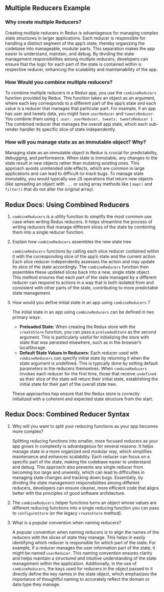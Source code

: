 ## Multiple Reducers Example

### Why create multiple Reducers?

Creating multiple reducers in Redux is advantageous for managing complex state structures in larger applications. Each reducer is responsible for handling a distinct segment of the app’s state, thereby organizing the codebase into manageable, modular parts. This separation makes the app easier to understand, maintain, and debug. By dividing the state management responsibilities among multiple reducers, developers can ensure that the logic for each part of the state is contained within is respective reducer, enhancing the scalability and maintainability of the app. 

### How Would you combine multiple reducers?

To combine multiple reducers in a Redux app, you use the `combineReducers` function provided by Redux. This function takes an object as an argument, where each key corresponds to a different part of the app’s state and each value is a reducer that manages that particular part. For example, if an app has user and tweets data, you might have `userReducer` and `tweetsReducer`. You combine them using `{ user: userReducer, tweets: tweetsReducer }`. The combined reducer that manages the overall app state, which each sub-render handler its specific slice of state independently. 

### How will you manage state as an immutable object? Why?

Managing state as an immutable object in Redux is crucial for predictability, debugging, and performance. When state is immutable, any changes to the state result in new objects rather than mutating existing ones. This approach avoids unintended side effects, which are common in large applications and can lead to difficult-to-track bugs. To manage state immutably, you would typically use JS operations that return new objects (like spreading an object with `...` or using array methods like ( `map()` and `filter()` that do not alter the original array). 

## Redux Docs: Using Combined Reducers

1. `combineReducers` is a utility function to simplify the most common use case when writing Redux reducers. It helps streamline the process of writing reducers that manage different slices of the state by combining them into a single reducer function. 
2. Explain how `combineReducers` assembles the new state tree
    
    `combineReducers` functions by calling each slice reducer contained within it with the corresponding slice of the app’s state and the current action. Each slice reducer independently assesses the action and may update its slice of the state accordingly. The `combineReducers` function then assembles these updated slices back into a new, single state object. This method ensures that each part of the state managed by a different reducer can respond to actions in a way that is both isolated from and consistent with other parts of the state, contributing to more predictable state management. 
    
3. How would you define initial state in an app using `combineReducers` ? 
    
    The initial state in an app using `combineReducers` can be defined in two primary ways: 
    
    - **Preloaded State:** When creating the Redux store with the `createStore` function, you can pass a `preloadedState` as the second argument. This is particularly useful for initializing the store with state that was persisted elsewhere, such as in the browser’s localStorage.
    - **Default State Values in Reducers:** Each reducer used with `combineReducers` can specify initial state by returning it when the state argument is undefined. This is typically done by setting default parameters in the reducers themselves. When `combineReducers` invokes each reducer for the first time, those that receive `undefined` as their slice of the state will return their initial state, establishing the initial state for their part of the overall state tree.
    
    These approaches hep ensure that the Redux store is correctly initialized with a coherent and expected state structure from the start. 
    

## Redux Docs: Combined Reducer Syntax

1. Why will you want to split your reducing functions as your app becomes more complex? 
    
    Splitting reducing functions into smaller, more focused reducers as your app grows in complexity is advantageous for several reasons. It helps manage state in a more organized and modular way, which simplifies maintenance and enhances scalability. Each reducer can focus on a specific part of the state, making the codebase easier to understand and debug. This approach also prevents any single reducer from becoming too large and unwieldy, which can lead to difficulties in managing state changes and tracking down bugs. Essentially, by dividing the state management responsibilities among different reducers, developers can ensure cleaner, more efficient code that aligns better with the principles of good software architecture. 
    
2. The `combineReducers` helper functions turns an object whose values are different reducing functions into a single reducing function you can pass to `configureStore` (or the legacy `createStore` method). 
3. What is a popular convention when naming reducers? 
    
    A popular convention when naming reducers is to align the names of the reducers with the slices of state they manage. This helps in easily identifying which reducer is responsible for which part of the state. For example, if a reducer manages the user information part of the state, it might be named `userReducer`. This naming convention ensures clarity and helps maintain a structured and intuitive understanding of the state management within the application. Additionally, in the use of `combineReducers`, the keys used for reducers in the object passed to it directly define the key names in the state object, which emphasizes the importance of thoughtful naming to accurately reflect the domain or data type they manage.